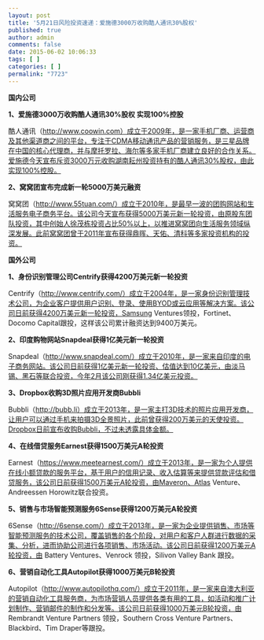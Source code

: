 ```yaml
---
layout: post
title: '5月21日风险投资速递：爱施德3000万收购酷人通讯30%股权'
published: true
author: admin
comments: false
date: 2015-06-02 10:06:33
tags: [ ]
categories: [ ]
permalink: "7723"
---
```



**国内公司**

**1、爱施德3000万收购酷人通讯30%股权 实现100%控股**

酷人通讯（http://www.coowin.com）成立于2009年，是一家手机厂商、运营商及其他渠道商之间的平台，专注于CDMA移动通讯产品的营销服务，是三星品牌在中国的核心代理商，并与摩托罗拉、海尔等多家手机厂商建立良好的合作关系。爱施德今天宣布斥资3000万元收购湖南耘州投资持有的酷人通讯30%股权，由此实现100%控股。

**2、窝窝团宣布完成新一轮5000万美元融资**

窝窝团（http://www.55tuan.com/）成立于2010年，是最早一波的团购网站和生活服务电子商务平台。该公司今天宣布获得5000万美元新一轮投资，由原股东团队投资，其中创始人徐茂栋投资占比50%以上，以推进窝窝团向生活服务领域纵深发展。此前窝窝团曾于2011年宣布获得鼎晖、天佑、清科等多家投资机构的投资。

**国外公司**

**1、身份识别管理公司Centrify获得4200万美元新一轮投资**

Centrify（http://www.centrify.com/）成立于2004年，是一家身份识别管理技术公司，为企业客户提供用户识别、登录、使用BYOD或云应用等解决方案。该公司日前获得4200万美元新一轮投资，Samsung Ventures领投，Fortinet、Docomo Capital跟投，这样该公司累计融资达到9400万美元。

**2、印度购物网站Snapdeal获得1亿美元新一轮投资**

Snapdeal（http://www.snapdeal.com/）成立于2010年，是一家来自印度的电子商务网站。该公司日前获得1亿美元新一轮投资、估值达到10亿美元，由淡马锡、黑石等联合投资，今年2月该公司刚获得1.34亿美元投资。

**3、Dropbox收购3D照片应用开发商Bubbli**

Bubbli（http://bubb.li）成立于2013年，是一家主打3D技术的照片应用开发商，让用户可以通过手机来拍摄3D全景照片，此前曾获得200万美元的天使投资。Dropbox日前宣布收购Bubbli，不过未透露具体金额。

**4、在线借贷服务Earnest获得1500万美元A轮投资**

Earnest（https://www.meetearnest.com/）成立于2013年，是一家为个人提供在线小额贷款的服务平台，基于用户的信用记录、收入估算等来提供贷款评估和借贷服务，该公司日前获得1500万美元A轮投资，由Maveron、Atlas Venture、Andreessen Horowitz联合投资。

**5、销售与市场智能预测服务6Sense获得1200万美元A轮投资**

6Sense（http://6sense.com/）成立于2013年，是一家为企业提供销售、市场等智能预测服务的技术公司，覆盖销售的各个阶段，对用户和客户人群进行数据的采集、分析，进而协助公司进行各项销售、市场活动。该公司日前获得1200万美元A轮投资，由 Battery Ventures、Venrock 领投，Silivon Valley Bank 跟投。

**6、营销自动化工具Autopilot获得1000万美元B轮投资**

Autopilot（http://www.autopilothq.com/）成立于2011年，是一家来自澳大利亚的营销自动化工具服务商，为市场营销人员提供各类有用的工具，如活动和推广计划制作、营销邮件的制作和分发等。该公司日前获得1000万美元B轮投资，由 Rembrandt Venture Partners 领投，Southern Cross Venture Partners、Blackbird、Tim Draper等跟投。